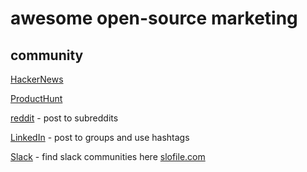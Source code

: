 # awesome open-source marketing

## community

[HackerNews](https://news.ycombinator.com)

[ProductHunt](https://producthunt.com/)

[reddit](https://reddit.com/) - post to subreddits

[LinkedIn](https://linkedin.com/) - post to groups and use hashtags

[Slack](https://slack.com/) - find slack communities here [slofile.com](https://slofile.com.com/)

